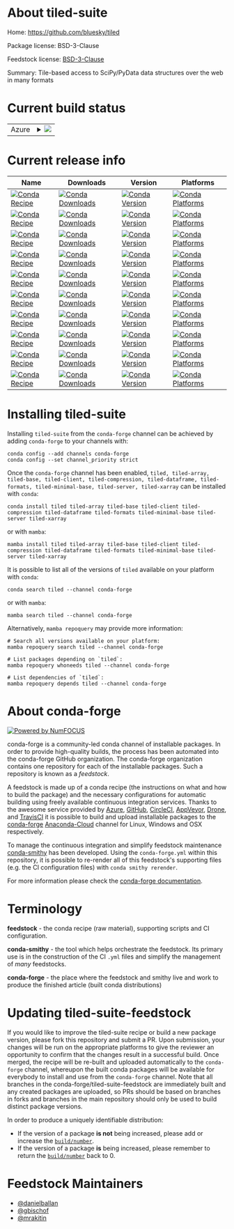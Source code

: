 About tiled-suite
=================

Home: https://github.com/bluesky/tiled

Package license: BSD-3-Clause

Feedstock license: [BSD-3-Clause](https://github.com/conda-forge/tiled-suite-feedstock/blob/main/LICENSE.txt)

Summary: Tile-based access to SciPy/PyData data structures over the web in many formats

Current build status
====================


<table>
    
  <tr>
    <td>Azure</td>
    <td>
      <details>
        <summary>
          <a href="https://dev.azure.com/conda-forge/feedstock-builds/_build/latest?definitionId=16559&branchName=main">
            <img src="https://dev.azure.com/conda-forge/feedstock-builds/_apis/build/status/tiled-suite-feedstock?branchName=main">
          </a>
        </summary>
        <table>
          <thead><tr><th>Variant</th><th>Status</th></tr></thead>
          <tbody><tr>
              <td>linux_64_python3.10.____cpython</td>
              <td>
                <a href="https://dev.azure.com/conda-forge/feedstock-builds/_build/latest?definitionId=16559&branchName=main">
                  <img src="https://dev.azure.com/conda-forge/feedstock-builds/_apis/build/status/tiled-suite-feedstock?branchName=main&jobName=linux&configuration=linux_64_python3.10.____cpython" alt="variant">
                </a>
              </td>
            </tr><tr>
              <td>linux_64_python3.7.____cpython</td>
              <td>
                <a href="https://dev.azure.com/conda-forge/feedstock-builds/_build/latest?definitionId=16559&branchName=main">
                  <img src="https://dev.azure.com/conda-forge/feedstock-builds/_apis/build/status/tiled-suite-feedstock?branchName=main&jobName=linux&configuration=linux_64_python3.7.____cpython" alt="variant">
                </a>
              </td>
            </tr><tr>
              <td>linux_64_python3.8.____cpython</td>
              <td>
                <a href="https://dev.azure.com/conda-forge/feedstock-builds/_build/latest?definitionId=16559&branchName=main">
                  <img src="https://dev.azure.com/conda-forge/feedstock-builds/_apis/build/status/tiled-suite-feedstock?branchName=main&jobName=linux&configuration=linux_64_python3.8.____cpython" alt="variant">
                </a>
              </td>
            </tr><tr>
              <td>linux_64_python3.9.____cpython</td>
              <td>
                <a href="https://dev.azure.com/conda-forge/feedstock-builds/_build/latest?definitionId=16559&branchName=main">
                  <img src="https://dev.azure.com/conda-forge/feedstock-builds/_apis/build/status/tiled-suite-feedstock?branchName=main&jobName=linux&configuration=linux_64_python3.9.____cpython" alt="variant">
                </a>
              </td>
            </tr><tr>
              <td>osx_64_python3.10.____cpython</td>
              <td>
                <a href="https://dev.azure.com/conda-forge/feedstock-builds/_build/latest?definitionId=16559&branchName=main">
                  <img src="https://dev.azure.com/conda-forge/feedstock-builds/_apis/build/status/tiled-suite-feedstock?branchName=main&jobName=osx&configuration=osx_64_python3.10.____cpython" alt="variant">
                </a>
              </td>
            </tr><tr>
              <td>osx_64_python3.7.____cpython</td>
              <td>
                <a href="https://dev.azure.com/conda-forge/feedstock-builds/_build/latest?definitionId=16559&branchName=main">
                  <img src="https://dev.azure.com/conda-forge/feedstock-builds/_apis/build/status/tiled-suite-feedstock?branchName=main&jobName=osx&configuration=osx_64_python3.7.____cpython" alt="variant">
                </a>
              </td>
            </tr><tr>
              <td>osx_64_python3.8.____cpython</td>
              <td>
                <a href="https://dev.azure.com/conda-forge/feedstock-builds/_build/latest?definitionId=16559&branchName=main">
                  <img src="https://dev.azure.com/conda-forge/feedstock-builds/_apis/build/status/tiled-suite-feedstock?branchName=main&jobName=osx&configuration=osx_64_python3.8.____cpython" alt="variant">
                </a>
              </td>
            </tr><tr>
              <td>osx_64_python3.9.____cpython</td>
              <td>
                <a href="https://dev.azure.com/conda-forge/feedstock-builds/_build/latest?definitionId=16559&branchName=main">
                  <img src="https://dev.azure.com/conda-forge/feedstock-builds/_apis/build/status/tiled-suite-feedstock?branchName=main&jobName=osx&configuration=osx_64_python3.9.____cpython" alt="variant">
                </a>
              </td>
            </tr><tr>
              <td>win_64_python3.10.____cpython</td>
              <td>
                <a href="https://dev.azure.com/conda-forge/feedstock-builds/_build/latest?definitionId=16559&branchName=main">
                  <img src="https://dev.azure.com/conda-forge/feedstock-builds/_apis/build/status/tiled-suite-feedstock?branchName=main&jobName=win&configuration=win_64_python3.10.____cpython" alt="variant">
                </a>
              </td>
            </tr><tr>
              <td>win_64_python3.7.____cpython</td>
              <td>
                <a href="https://dev.azure.com/conda-forge/feedstock-builds/_build/latest?definitionId=16559&branchName=main">
                  <img src="https://dev.azure.com/conda-forge/feedstock-builds/_apis/build/status/tiled-suite-feedstock?branchName=main&jobName=win&configuration=win_64_python3.7.____cpython" alt="variant">
                </a>
              </td>
            </tr><tr>
              <td>win_64_python3.8.____cpython</td>
              <td>
                <a href="https://dev.azure.com/conda-forge/feedstock-builds/_build/latest?definitionId=16559&branchName=main">
                  <img src="https://dev.azure.com/conda-forge/feedstock-builds/_apis/build/status/tiled-suite-feedstock?branchName=main&jobName=win&configuration=win_64_python3.8.____cpython" alt="variant">
                </a>
              </td>
            </tr><tr>
              <td>win_64_python3.9.____cpython</td>
              <td>
                <a href="https://dev.azure.com/conda-forge/feedstock-builds/_build/latest?definitionId=16559&branchName=main">
                  <img src="https://dev.azure.com/conda-forge/feedstock-builds/_apis/build/status/tiled-suite-feedstock?branchName=main&jobName=win&configuration=win_64_python3.9.____cpython" alt="variant">
                </a>
              </td>
            </tr>
          </tbody>
        </table>
      </details>
    </td>
  </tr>
</table>

Current release info
====================

| Name | Downloads | Version | Platforms |
| --- | --- | --- | --- |
| [![Conda Recipe](https://img.shields.io/badge/recipe-tiled-green.svg)](https://anaconda.org/conda-forge/tiled) | [![Conda Downloads](https://img.shields.io/conda/dn/conda-forge/tiled.svg)](https://anaconda.org/conda-forge/tiled) | [![Conda Version](https://img.shields.io/conda/vn/conda-forge/tiled.svg)](https://anaconda.org/conda-forge/tiled) | [![Conda Platforms](https://img.shields.io/conda/pn/conda-forge/tiled.svg)](https://anaconda.org/conda-forge/tiled) |
| [![Conda Recipe](https://img.shields.io/badge/recipe-tiled--array-green.svg)](https://anaconda.org/conda-forge/tiled-array) | [![Conda Downloads](https://img.shields.io/conda/dn/conda-forge/tiled-array.svg)](https://anaconda.org/conda-forge/tiled-array) | [![Conda Version](https://img.shields.io/conda/vn/conda-forge/tiled-array.svg)](https://anaconda.org/conda-forge/tiled-array) | [![Conda Platforms](https://img.shields.io/conda/pn/conda-forge/tiled-array.svg)](https://anaconda.org/conda-forge/tiled-array) |
| [![Conda Recipe](https://img.shields.io/badge/recipe-tiled--base-green.svg)](https://anaconda.org/conda-forge/tiled-base) | [![Conda Downloads](https://img.shields.io/conda/dn/conda-forge/tiled-base.svg)](https://anaconda.org/conda-forge/tiled-base) | [![Conda Version](https://img.shields.io/conda/vn/conda-forge/tiled-base.svg)](https://anaconda.org/conda-forge/tiled-base) | [![Conda Platforms](https://img.shields.io/conda/pn/conda-forge/tiled-base.svg)](https://anaconda.org/conda-forge/tiled-base) |
| [![Conda Recipe](https://img.shields.io/badge/recipe-tiled--client-green.svg)](https://anaconda.org/conda-forge/tiled-client) | [![Conda Downloads](https://img.shields.io/conda/dn/conda-forge/tiled-client.svg)](https://anaconda.org/conda-forge/tiled-client) | [![Conda Version](https://img.shields.io/conda/vn/conda-forge/tiled-client.svg)](https://anaconda.org/conda-forge/tiled-client) | [![Conda Platforms](https://img.shields.io/conda/pn/conda-forge/tiled-client.svg)](https://anaconda.org/conda-forge/tiled-client) |
| [![Conda Recipe](https://img.shields.io/badge/recipe-tiled--compression-green.svg)](https://anaconda.org/conda-forge/tiled-compression) | [![Conda Downloads](https://img.shields.io/conda/dn/conda-forge/tiled-compression.svg)](https://anaconda.org/conda-forge/tiled-compression) | [![Conda Version](https://img.shields.io/conda/vn/conda-forge/tiled-compression.svg)](https://anaconda.org/conda-forge/tiled-compression) | [![Conda Platforms](https://img.shields.io/conda/pn/conda-forge/tiled-compression.svg)](https://anaconda.org/conda-forge/tiled-compression) |
| [![Conda Recipe](https://img.shields.io/badge/recipe-tiled--dataframe-green.svg)](https://anaconda.org/conda-forge/tiled-dataframe) | [![Conda Downloads](https://img.shields.io/conda/dn/conda-forge/tiled-dataframe.svg)](https://anaconda.org/conda-forge/tiled-dataframe) | [![Conda Version](https://img.shields.io/conda/vn/conda-forge/tiled-dataframe.svg)](https://anaconda.org/conda-forge/tiled-dataframe) | [![Conda Platforms](https://img.shields.io/conda/pn/conda-forge/tiled-dataframe.svg)](https://anaconda.org/conda-forge/tiled-dataframe) |
| [![Conda Recipe](https://img.shields.io/badge/recipe-tiled--formats-green.svg)](https://anaconda.org/conda-forge/tiled-formats) | [![Conda Downloads](https://img.shields.io/conda/dn/conda-forge/tiled-formats.svg)](https://anaconda.org/conda-forge/tiled-formats) | [![Conda Version](https://img.shields.io/conda/vn/conda-forge/tiled-formats.svg)](https://anaconda.org/conda-forge/tiled-formats) | [![Conda Platforms](https://img.shields.io/conda/pn/conda-forge/tiled-formats.svg)](https://anaconda.org/conda-forge/tiled-formats) |
| [![Conda Recipe](https://img.shields.io/badge/recipe-tiled--minimal--base-green.svg)](https://anaconda.org/conda-forge/tiled-minimal-base) | [![Conda Downloads](https://img.shields.io/conda/dn/conda-forge/tiled-minimal-base.svg)](https://anaconda.org/conda-forge/tiled-minimal-base) | [![Conda Version](https://img.shields.io/conda/vn/conda-forge/tiled-minimal-base.svg)](https://anaconda.org/conda-forge/tiled-minimal-base) | [![Conda Platforms](https://img.shields.io/conda/pn/conda-forge/tiled-minimal-base.svg)](https://anaconda.org/conda-forge/tiled-minimal-base) |
| [![Conda Recipe](https://img.shields.io/badge/recipe-tiled--server-green.svg)](https://anaconda.org/conda-forge/tiled-server) | [![Conda Downloads](https://img.shields.io/conda/dn/conda-forge/tiled-server.svg)](https://anaconda.org/conda-forge/tiled-server) | [![Conda Version](https://img.shields.io/conda/vn/conda-forge/tiled-server.svg)](https://anaconda.org/conda-forge/tiled-server) | [![Conda Platforms](https://img.shields.io/conda/pn/conda-forge/tiled-server.svg)](https://anaconda.org/conda-forge/tiled-server) |
| [![Conda Recipe](https://img.shields.io/badge/recipe-tiled--xarray-green.svg)](https://anaconda.org/conda-forge/tiled-xarray) | [![Conda Downloads](https://img.shields.io/conda/dn/conda-forge/tiled-xarray.svg)](https://anaconda.org/conda-forge/tiled-xarray) | [![Conda Version](https://img.shields.io/conda/vn/conda-forge/tiled-xarray.svg)](https://anaconda.org/conda-forge/tiled-xarray) | [![Conda Platforms](https://img.shields.io/conda/pn/conda-forge/tiled-xarray.svg)](https://anaconda.org/conda-forge/tiled-xarray) |

Installing tiled-suite
======================

Installing `tiled-suite` from the `conda-forge` channel can be achieved by adding `conda-forge` to your channels with:

```
conda config --add channels conda-forge
conda config --set channel_priority strict
```

Once the `conda-forge` channel has been enabled, `tiled, tiled-array, tiled-base, tiled-client, tiled-compression, tiled-dataframe, tiled-formats, tiled-minimal-base, tiled-server, tiled-xarray` can be installed with `conda`:

```
conda install tiled tiled-array tiled-base tiled-client tiled-compression tiled-dataframe tiled-formats tiled-minimal-base tiled-server tiled-xarray
```

or with `mamba`:

```
mamba install tiled tiled-array tiled-base tiled-client tiled-compression tiled-dataframe tiled-formats tiled-minimal-base tiled-server tiled-xarray
```

It is possible to list all of the versions of `tiled` available on your platform with `conda`:

```
conda search tiled --channel conda-forge
```

or with `mamba`:

```
mamba search tiled --channel conda-forge
```

Alternatively, `mamba repoquery` may provide more information:

```
# Search all versions available on your platform:
mamba repoquery search tiled --channel conda-forge

# List packages depending on `tiled`:
mamba repoquery whoneeds tiled --channel conda-forge

# List dependencies of `tiled`:
mamba repoquery depends tiled --channel conda-forge
```


About conda-forge
=================

[![Powered by
NumFOCUS](https://img.shields.io/badge/powered%20by-NumFOCUS-orange.svg?style=flat&colorA=E1523D&colorB=007D8A)](https://numfocus.org)

conda-forge is a community-led conda channel of installable packages.
In order to provide high-quality builds, the process has been automated into the
conda-forge GitHub organization. The conda-forge organization contains one repository
for each of the installable packages. Such a repository is known as a *feedstock*.

A feedstock is made up of a conda recipe (the instructions on what and how to build
the package) and the necessary configurations for automatic building using freely
available continuous integration services. Thanks to the awesome service provided by
[Azure](https://azure.microsoft.com/en-us/services/devops/), [GitHub](https://github.com/),
[CircleCI](https://circleci.com/), [AppVeyor](https://www.appveyor.com/),
[Drone](https://cloud.drone.io/welcome), and [TravisCI](https://travis-ci.com/)
it is possible to build and upload installable packages to the
[conda-forge](https://anaconda.org/conda-forge) [Anaconda-Cloud](https://anaconda.org/)
channel for Linux, Windows and OSX respectively.

To manage the continuous integration and simplify feedstock maintenance
[conda-smithy](https://github.com/conda-forge/conda-smithy) has been developed.
Using the ``conda-forge.yml`` within this repository, it is possible to re-render all of
this feedstock's supporting files (e.g. the CI configuration files) with ``conda smithy rerender``.

For more information please check the [conda-forge documentation](https://conda-forge.org/docs/).

Terminology
===========

**feedstock** - the conda recipe (raw material), supporting scripts and CI configuration.

**conda-smithy** - the tool which helps orchestrate the feedstock.
                   Its primary use is in the construction of the CI ``.yml`` files
                   and simplify the management of *many* feedstocks.

**conda-forge** - the place where the feedstock and smithy live and work to
                  produce the finished article (built conda distributions)


Updating tiled-suite-feedstock
==============================

If you would like to improve the tiled-suite recipe or build a new
package version, please fork this repository and submit a PR. Upon submission,
your changes will be run on the appropriate platforms to give the reviewer an
opportunity to confirm that the changes result in a successful build. Once
merged, the recipe will be re-built and uploaded automatically to the
`conda-forge` channel, whereupon the built conda packages will be available for
everybody to install and use from the `conda-forge` channel.
Note that all branches in the conda-forge/tiled-suite-feedstock are
immediately built and any created packages are uploaded, so PRs should be based
on branches in forks and branches in the main repository should only be used to
build distinct package versions.

In order to produce a uniquely identifiable distribution:
 * If the version of a package **is not** being increased, please add or increase
   the [``build/number``](https://docs.conda.io/projects/conda-build/en/latest/resources/define-metadata.html#build-number-and-string).
 * If the version of a package **is** being increased, please remember to return
   the [``build/number``](https://docs.conda.io/projects/conda-build/en/latest/resources/define-metadata.html#build-number-and-string)
   back to 0.

Feedstock Maintainers
=====================

* [@danielballan](https://github.com/danielballan/)
* [@gbischof](https://github.com/gbischof/)
* [@mrakitin](https://github.com/mrakitin/)

